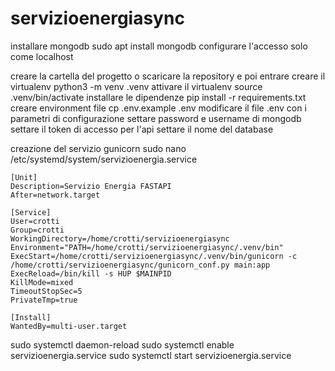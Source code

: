 # servizioenergiasync

installare mongodb
sudo apt install mongodb
configurare l'accesso solo come localhost

creare la cartella del progetto o scaricare la repository e poi entrare
creare il virtualenv python3 -m venv .venv
attivare il virtualenv source .venv/bin/activate
installare le dipendenze pip install -r requirements.txt
creare environment file cp .env.example .env
modificare il file .env con i parametri di configurazione
settare password e username di mongodb
settare il token di accesso per l'api
settare il nome del database

creazione del servizio gunicorn
sudo nano /etc/systemd/system/servizioenergia.service

```
[Unit]
Description=Servizio Energia FASTAPI
After=network.target

[Service]
User=crotti
Group=crotti
WorkingDirectory=/home/crotti/servizioenergiasync
Environment="PATH=/home/crotti/servizioenergiasync/.venv/bin"
ExecStart=/home/crotti/servizioenergiasync/.venv/bin/gunicorn -c /home/crotti/servizioenergiasync/gunicorn_conf.py main:app
ExecReload=/bin/kill -s HUP $MAINPID
KillMode=mixed
TimeoutStopSec=5
PrivateTmp=true

[Install]
WantedBy=multi-user.target
```
sudo systemctl daemon-reload
sudo systemctl enable servizioenergia.service
sudo systemctl start servizioenergia.service
